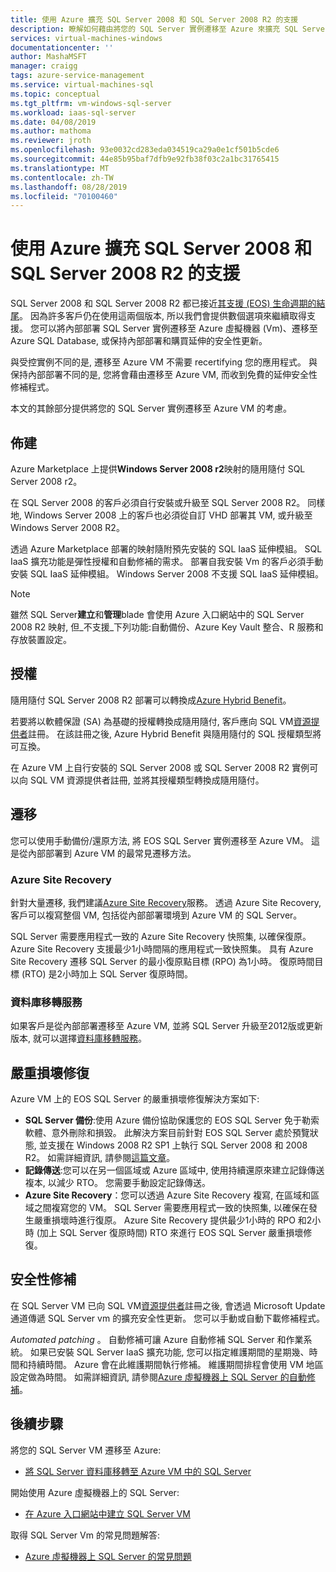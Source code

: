 ```yaml
---
title: 使用 Azure 擴充 SQL Server 2008 和 SQL Server 2008 R2 的支援
description: 瞭解如何藉由將您的 SQL Server 實例遷移至 Azure 來擴充 SQL Server 2008 和 SQL Server 2008 R2 的支援, 或購買延伸支援以保留內部部署實例。
services: virtual-machines-windows
documentationcenter: ''
author: MashaMSFT
manager: craigg
tags: azure-service-management
ms.service: virtual-machines-sql
ms.topic: conceptual
ms.tgt_pltfrm: vm-windows-sql-server
ms.workload: iaas-sql-server
ms.date: 04/08/2019
ms.author: mathoma
ms.reviewer: jroth
ms.openlocfilehash: 93e0032cd283eda034519ca29a0e1cf501b5cde6
ms.sourcegitcommit: 44e85b95baf7dfb9e92fb38f03c2a1bc31765415
ms.translationtype: MT
ms.contentlocale: zh-TW
ms.lasthandoff: 08/28/2019
ms.locfileid: "70100460"
---
```

# <a name="extend-support-for-sql-server-2008-and-sql-server-2008-r2-with-azure"></a>使用 Azure 擴充 SQL Server 2008 和 SQL Server 2008 R2 的支援

SQL Server 2008 和 SQL Server 2008 R2 都已接近[其支援 (EOS) 生命週期的結尾](https://www.microsoft.com/sql-server/sql-server-2008)。 因為許多客戶仍在使用這兩個版本, 所以我們會提供數個選項來繼續取得支援。 您可以將內部部署 SQL Server 實例遷移至 Azure 虛擬機器 (Vm)、遷移至 Azure SQL Database, 或保持內部部署和購買延伸的安全性更新。

與受控實例不同的是, 遷移至 Azure VM 不需要 recertifying 您的應用程式。 與保持內部部署不同的是, 您將會藉由遷移至 Azure VM, 而收到免費的延伸安全性修補程式。

本文的其餘部分提供將您的 SQL Server 實例遷移至 Azure VM 的考慮。

## <a name="provisioning"></a>佈建

Azure Marketplace 上提供**Windows Server 2008 r2**映射的隨用隨付 SQL Server 2008 r2。

在 SQL Server 2008 的客戶必須自行安裝或升級至 SQL Server 2008 R2。 同樣地, Windows Server 2008 上的客戶也必須從自訂 VHD 部署其 VM, 或升級至 Windows Server 2008 R2。

透過 Azure Marketplace 部署的映射隨附預先安裝的 SQL IaaS 延伸模組。 SQL IaaS 擴充功能是彈性授權和自動修補的需求。 部署自我安裝 Vm 的客戶必須手動安裝 SQL IaaS 延伸模組。 Windows Server 2008 不支援 SQL IaaS 延伸模組。

> [!NOTE]
> 雖然 SQL Server**建立**和**管理**blade 會使用 Azure 入口網站中的 SQL Server 2008 R2 映射, 但_不支援_下列功能:自動備份、Azure Key Vault 整合、R 服務和存放裝置設定。

## <a name="licensing"></a>授權
隨用隨付 SQL Server 2008 R2 部署可以轉換成[Azure Hybrid Benefit](https://azure.microsoft.com/pricing/hybrid-benefit/)。

若要將以軟體保證 (SA) 為基礎的授權轉換成隨用隨付, 客戶應向 SQL VM[資源提供者](virtual-machines-windows-sql-register-with-resource-provider.md)註冊。 在該註冊之後, Azure Hybrid Benefit 與隨用隨付的 SQL 授權類型將可互換。

在 Azure VM 上自行安裝的 SQL Server 2008 或 SQL Server 2008 R2 實例可以向 SQL VM 資源提供者註冊, 並將其授權類型轉換成隨用隨付。

## <a name="migration"></a>遷移
您可以使用手動備份/還原方法, 將 EOS SQL Server 實例遷移至 Azure VM。 這是從內部部署到 Azure VM 的最常見遷移方法。

### <a name="azure-site-recovery"></a>Azure Site Recovery

針對大量遷移, 我們建議[Azure Site Recovery](/azure/site-recovery/site-recovery-overview)服務。 透過 Azure Site Recovery, 客戶可以複寫整個 VM, 包括從內部部署環境到 Azure VM 的 SQL Server。

SQL Server 需要應用程式一致的 Azure Site Recovery 快照集, 以確保復原。 Azure Site Recovery 支援最少1小時間隔的應用程式一致快照集。 具有 Azure Site Recovery 遷移 SQL Server 的最小復原點目標 (RPO) 為1小時。 復原時間目標 (RTO) 是2小時加上 SQL Server 復原時間。

### <a name="database-migration-service"></a>資料庫移轉服務

如果客戶是從內部部署遷移至 Azure VM, 並將 SQL Server 升級至2012版或更新版本, 就可以選擇[資料庫移轉服務](/azure/dms/dms-overview)。

## <a name="disaster-recovery"></a>嚴重損壞修復

Azure VM 上的 EOS SQL Server 的嚴重損壞修復解決方案如下:

- **SQL Server 備份**:使用 Azure 備份協助保護您的 EOS SQL Server 免于勒索軟體、意外刪除和損毀。 此解決方案目前針對 EOS SQL Server 處於預覽狀態, 並支援在 Windows 2008 R2 SP1 上執行 SQL Server 2008 和 2008 R2。 如需詳細資訊, 請參閱[這篇文章](https://docs.microsoft.com/azure/backup/backup-azure-sql-database#support-for-sql-server-2008-and-sql-server-2008-r2)。
- **記錄傳送**:您可以在另一個區域或 Azure 區域中, 使用持續還原來建立記錄傳送複本, 以減少 RTO。 您需要手動設定記錄傳送。
- **Azure Site Recovery**：您可以透過 Azure Site Recovery 複寫, 在區域和區域之間複寫您的 VM。 SQL Server 需要應用程式一致的快照集, 以確保在發生嚴重損壞時進行復原。 Azure Site Recovery 提供最少1小時的 RPO 和2小時 (加上 SQL Server 復原時間) RTO 來進行 EOS SQL Server 嚴重損壞修復。

## <a name="security-patching"></a>安全性修補
在 SQL Server VM 已向 SQL VM[資源提供者](virtual-machines-windows-sql-register-with-resource-provider.md)註冊之後, 會透過 Microsoft Update 通道傳遞 SQL Server vm 的擴充安全性更新。 您可以手動或自動下載修補程式。

*Automated patching* 。 自動修補可讓 Azure 自動修補 SQL Server 和作業系統。 如果已安裝 SQL Server IaaS 擴充功能, 您可以指定維護期間的星期幾、時間和持續時間。 Azure 會在此維護期間執行修補。 維護期間排程會使用 VM 地區設定做為時間。  如需詳細資訊, 請參閱[Azure 虛擬機器上 SQL Server 的自動修補](virtual-machines-windows-sql-automated-patching.md)。


## <a name="next-steps"></a>後續步驟

將您的 SQL Server VM 遷移至 Azure:

* [將 SQL Server 資料庫移轉至 Azure VM 中的 SQL Server](virtual-machines-windows-migrate-sql.md)

開始使用 Azure 虛擬機器上的 SQL Server:

* [在 Azure 入口網站中建立 SQL Server VM](quickstart-sql-vm-create-portal.md)

取得 SQL Server Vm 的常見問題解答:

* [Azure 虛擬機器上 SQL Server 的常見問題](virtual-machines-windows-sql-server-iaas-faq.md)
